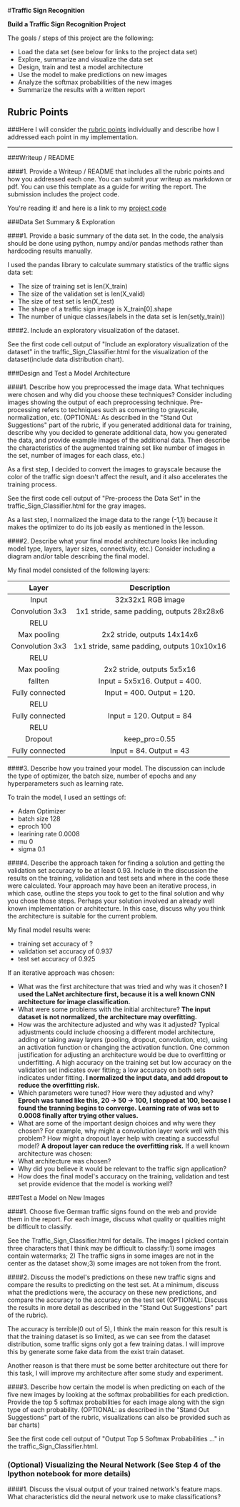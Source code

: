 #**Traffic Sign Recognition** 


**Build a Traffic Sign Recognition Project**

The goals / steps of this project are the following:
* Load the data set (see below for links to the project data set)
* Explore, summarize and visualize the data set
* Design, train and test a model architecture
* Use the model to make predictions on new images
* Analyze the softmax probabilities of the new images
* Summarize the results with a written report


[//]: # (Image References)

[image1]: ./examples/visualization.jpg "Visualization"
[image2]: ./examples/grayscale.jpg "Grayscaling"
[image3]: ./examples/random_noise.jpg "Random Noise"
[image4]: ./examples/placeholder.png "Traffic Sign 1"
[image5]: ./examples/placeholder.png "Traffic Sign 2"
[image6]: ./examples/placeholder.png "Traffic Sign 3"
[image7]: ./examples/placeholder.png "Traffic Sign 4"
[image8]: ./examples/placeholder.png "Traffic Sign 5"

## Rubric Points
###Here I will consider the [rubric points](https://review.udacity.com/#!/rubrics/481/view) individually and describe how I addressed each point in my implementation.  

---
###Writeup / README

####1. Provide a Writeup / README that includes all the rubric points and how you addressed each one. You can submit your writeup as markdown or pdf. You can use this template as a guide for writing the report. The submission includes the project code.

You're reading it! and here is a link to my [project code](https://github.com/udacity/CarND-Traffic-Sign-Classifier-Project/blob/master/Traffic_Sign_Classifier.ipynb)

###Data Set Summary & Exploration

####1. Provide a basic summary of the data set. In the code, the analysis should be done using python, numpy and/or pandas methods rather than hardcoding results manually.

I used the pandas library to calculate summary statistics of the traffic
signs data set:

* The size of training set is len(X_train)
* The size of the validation set is len(X_valid)
* The size of test set is len(X_test)
* The shape of a traffic sign image is X_train[0].shape
* The number of unique classes/labels in the data set is len(set(y_train))

####2. Include an exploratory visualization of the dataset.

See the first code cell output of "Include an exploratory visualization of the dataset" in the traffic_Sign_Classifier.html for the visualization of the dataset(include data distribution chart).

###Design and Test a Model Architecture

####1. Describe how you preprocessed the image data. What techniques were chosen and why did you choose these techniques? Consider including images showing the output of each preprocessing technique. Pre-processing refers to techniques such as converting to grayscale, normalization, etc. (OPTIONAL: As described in the "Stand Out Suggestions" part of the rubric, if you generated additional data for training, describe why you decided to generate additional data, how you generated the data, and provide example images of the additional data. Then describe the characteristics of the augmented training set like number of images in the set, number of images for each class, etc.)

As a first step, I decided to convert the images to grayscale because the color of the traffic sign doesn't affect the result, and it also accelerates the training process. 

See the first code cell output of "Pre-process the Data Set"  in the traffic_Sign_Classifier.html for the gray images.

As a last step, I normalized the image data  to the range (-1,1) because it makes the optimizer to do its job easily as mentioned in the lesson.


####2. Describe what your final model architecture looks like including model type, layers, layer sizes, connectivity, etc.) Consider including a diagram and/or table describing the final model.

My final model consisted of the following layers:

| Layer         		|     Description	        					| 
|:---------------------:|:---------------------------------------------:| 
| Input         		| 32x32x1 RGB image   							| 
| Convolution 3x3     	| 1x1 stride, same padding, outputs 28x28x6 	|
| RELU					|												|
| Max pooling	      	| 2x2 stride,  outputs 14x14x6 				|
| Convolution 3x3	    | 1x1 stride, same padding, outputs 10x10x16 |
| RELU	|                                        |
| Max pooling	      	| 2x2 stride,  outputs 5x5x16 	|
| fallten	|           Input = 5x5x16. Output = 400. |
| Fully connected		| Input = 400. Output = 120.  |
| RELU	|                                        |
| Fully connected		|Input = 120. Output = 84  |
| RELU	|                                        |
| Dropout	|                       keep_pro=0.55                 |
| Fully connected		|Input = 84. Output = 43  |
 


####3. Describe how you trained your model. The discussion can include the type of optimizer, the batch size, number of epochs and any hyperparameters such as learning rate.

To train the model, I used an settings of:
* Adam Optimizer
* batch size 128
* eproch 100
* learining rate 0.0008
* mu 0
* sigma 0.1

####4. Describe the approach taken for finding a solution and getting the validation set accuracy to be at least 0.93. Include in the discussion the results on the training, validation and test sets and where in the code these were calculated. Your approach may have been an iterative process, in which case, outline the steps you took to get to the final solution and why you chose those steps. Perhaps your solution involved an already well known implementation or architecture. In this case, discuss why you think the architecture is suitable for the current problem.

My final model results were:
* training set accuracy of  ?
* validation set accuracy of 0.937
* test set accuracy of 0.925

If an iterative approach was chosen:
* What was the first architecture that was tried and why was it chosen?
**I used the LaNet architecture first, because it is a well known CNN architecture for image classification.**
* What were some problems with the initial architecture?
**The input dataset is not normalized, the architecture may overfitting.**
* How was the architecture adjusted and why was it adjusted? Typical adjustments could include choosing a different model architecture, adding or taking away layers (pooling, dropout, convolution, etc), using an activation function or changing the activation function. One common justification for adjusting an architecture would be due to overfitting or underfitting. A high accuracy on the training set but low accuracy on the validation set indicates over fitting; a low accuracy on both sets indicates under fitting.
**I normalized the input data, and add dropout to reduce the overfitting risk.**
* Which parameters were tuned? How were they adjusted and why?
**Eproch was tuned like this, 20 -> 50 -> 100, I stopped at 100, because I found the tranning begins to converge.**
**Learning rate of was set to 0.0008 finally after trying other values.**
* What are some of the important design choices and why were they chosen? For example, why might a convolution layer work well with this problem? How might a dropout layer help with creating a successful model?
**A dropout layer can reduce the overfitting risk.**
If a well known architecture was chosen:
* What architecture was chosen?
* Why did you believe it would be relevant to the traffic sign application?
* How does the final model's accuracy on the training, validation and test set provide evidence that the model is working well?
 

###Test a Model on New Images

####1. Choose five German traffic signs found on the web and provide them in the report. For each image, discuss what quality or qualities might be difficult to classify.

See the Traffic_Sign_Classifier.html for details.
The images I picked contain three characters that I think may be difficult to classify:1) some images contain watermarks; 2) The traffic signs in some images are not in the center as the dataset show;3) some images are not token from the front.

####2. Discuss the model's predictions on these new traffic signs and compare the results to predicting on the test set. At a minimum, discuss what the predictions were, the accuracy on these new predictions, and compare the accuracy to the accuracy on the test set (OPTIONAL: Discuss the results in more detail as described in the "Stand Out Suggestions" part of the rubric).

The accuracy is terrible(0 out of 5), I think the main reason for this result is that the training dataset is so limited, as we can see from the dataset distribution, some traffic signs only got a few training datas. I will improve this by generate some fake data from the exist train dataset.

Another reason is that there must be some better architecture out there for this task, I will improve my architecture after some study and experiment.

####3. Describe how certain the model is when predicting on each of the five new images by looking at the softmax probabilities for each prediction. Provide the top 5 softmax probabilities for each image along with the sign type of each probability. (OPTIONAL: as described in the "Stand Out Suggestions" part of the rubric, visualizations can also be provided such as bar charts)

See the first code cell output of "Output Top 5 Softmax Probabilities ..." in the traffic_Sign_Classifier.html.


### (Optional) Visualizing the Neural Network (See Step 4 of the Ipython notebook for more details)
####1. Discuss the visual output of your trained network's feature maps. What characteristics did the neural network use to make classifications?


